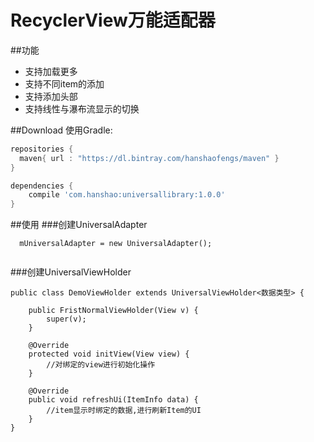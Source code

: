 # RecyclerView万能适配器

##功能
- 支持加载更多
- 支持不同item的添加
- 支持添加头部
- 支持线性与瀑布流显示的切换

##Download
使用Gradle:

```gradle
repositories {
  maven{ url : "https://dl.bintray.com/hanshaofengs/maven" }
}

dependencies {
    compile 'com.hanshao:universallibrary:1.0.0'
}
```
##使用
###创建UniversalAdapter
```
  mUniversalAdapter = new UniversalAdapter();
  
```
###创建UniversalViewHolder

```
public class DemoViewHolder extends UniversalViewHolder<数据类型> {

    public FristNormalViewHolder(View v) {
        super(v);
    }

    @Override
    protected void initView(View view) {
        //对绑定的view进行初始化操作
    }

    @Override
    public void refreshUi(ItemInfo data) {
        //item显示时绑定的数据,进行刷新Item的UI
    }
}
```
